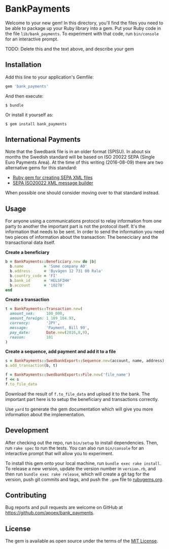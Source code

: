 # BankPayments

Welcome to your new gem! In this directory, you'll find the files you need to be able to package up your Ruby library into a gem. Put your Ruby code in the file `lib/bank_payments`. To experiment with that code, run `bin/console` for an interactive prompt.

TODO: Delete this and the text above, and describe your gem

## Installation

Add this line to your application's Gemfile:

```ruby
gem 'bank_payments'
```

And then execute:

    $ bundle

Or install it yourself as:

    $ gem install bank_payments

## International Payments

Note that the Swedbank file is in an older format (SPISU). In about six months the Swedish standard will be based on ISO 20022 SEPA (Single Euro Payments Area). At the time of this writing (2016-08-09) there are two alternative gems for this standard:

* [Ruby gem for creating SEPA XML files](https://github.com/salesking/sepa_king)
* [SEPA ISO20022 XML message builder](https://github.com/conanite/sepa)

When possible one should consider moving over to that standard instead.

## Usage

For anyone using a communications protocol to relay information from one party to another the important part is not the protocol itself. It's the information that needs to be sent. In order to send the information you need two pieces of information about the transaction: The beneciciary and the transactional data itself.

**Create a beneficiary**

```ruby
b = BankPayments::Beneficiary.new do |b|
  b.name         = 'Some company AO'
  b.address      = 'Byvägen 12 731 00 Rala'
  b.country_code = 'FI'
  b.bank_id      = 'HELSFIHH'
  b.account      = '10278'
end
```
**Create a transaction**

```ruby
t = BankPayments::Transaction.new(
  amount_sek:     100_000,
  amount_foreign: 1_189_104.93,
  currency:       'JPY',
  message:        'Payment, Bill 99',
  pay_date:       Date.new(2016,8,9),
  reason:         101
)
```

**Create a sequence, add payment and add it to a file**

```ruby
s = BankPayments::SwedbankExport::Sequence.new(account, name, address)
s.add_transaction(b, t)

f = BankPayments::SwedbankExport::File.new('file_name')
f << s
f.to_file_data
```

Download the result of `f.to_file_data` and upload it to the bank. The important part here is to setup the beneficiary and transactions correctly.

Use `yard` to generate the gem documentation which will give you more information about the implementation.

## Development

After checking out the repo, run `bin/setup` to install dependencies. Then, run `rake spec` to run the tests. You can also run `bin/console` for an interactive prompt that will allow you to experiment.

To install this gem onto your local machine, run `bundle exec rake install`. To release a new version, update the version number in `version.rb`, and then run `bundle exec rake release`, which will create a git tag for the version, push git commits and tags, and push the `.gem` file to [rubygems.org](https://rubygems.org).

## Contributing

Bug reports and pull requests are welcome on GitHub at https://github.com/apoex/bank_payments.


## License

The gem is available as open source under the terms of the [MIT License](http://opensource.org/licenses/MIT).

